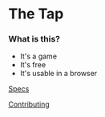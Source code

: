# The Tap
### What is this?
- It's a game
- It's free
- It's usable in a browser

[Specs](src/settings.ls)

[Contributing](doc/Contributing.md)
